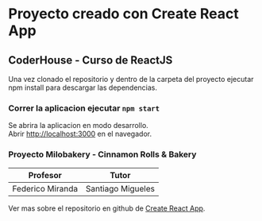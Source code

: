 # Proyecto creado con Create React App

## CoderHouse - Curso de ReactJS

Una vez clonado el repositorio y dentro de la carpeta del proyecto ejecutar npm install para descargar las dependencias.

### Correr la aplicacion ejecutar `npm start`

Se abrira la aplicacion en modo desarrollo.\
Abrir [http://localhost:3000](http://localhost:3000) en el navegador.

### Proyecto Milobakery - Cinnamon Rolls & Bakery

Profesor|Tutor
---|---
Federico Miranda| Santiago Migueles

Ver mas sobre el repositorio en github de [Create React App](https://github.com/facebook/create-react-app).
